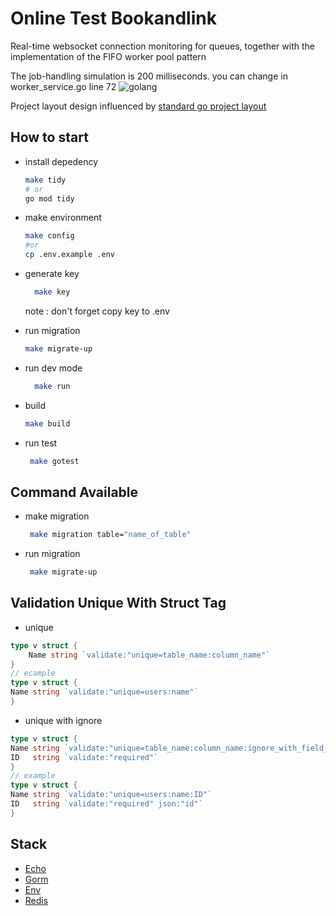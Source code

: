 # Online Test Bookandlink
Real-time websocket connection monitoring for queues, together with the implementation of the FIFO worker pool pattern

The job-handling simulation is 200 milliseconds.
you can change in worker_service.go line 72
![golang](https://upload.wikimedia.org/wikipedia/commons/thumb/0/05/Go_Logo_Blue.svg/1200px-Go_Logo_Blue.svg.png)

Project layout design influenced by [standard go project layout](https://github.com/golang-standards/project-layout)
## How to start

- install depedency
  ```bash
  make tidy
  # or
  go mod tidy
  ```
- make environment 
  ```bash
  make config
  #or
  cp .env.example .env
  ```

- generate key
  ```bash
    make key
  ```
  note : don't forget copy key to .env


- run migration
  ```bash
  make migrate-up
  ```

- run dev mode
  ```bash
    make run
  ```
- build
  ```bash
  make build
  ```

- run test
  ```bash
   make gotest
  ```

## Command Available
- make migration
  ```bash
   make migration table="name_of_table"
  ```
  
- run migration
  ```bash
   make migrate-up
  ```

## Validation Unique With Struct Tag
- unique
```go
type v struct {
	Name string `validate:"unique=table_name:column_name"`
}
// ecample
type v struct {
Name string `validate:"unique=users:name"`
}
```
- unique with ignore
```go
type v struct {
Name string `validate:"unique=table_name:column_name:ignore_with_field_name"`
ID   string `validate:"required"`
}
// example
type v struct {
Name string `validate:"unique=users:name:ID"`
ID   string `validate:"required" json:"id"`
}
```
## Stack 
- [Echo](https://echo.labstack.com)
- [Gorm](https://gorm.io)
- [Env](https://github.com/spf13/viper)
- [Redis](https://github.com/redis/go-redis)


